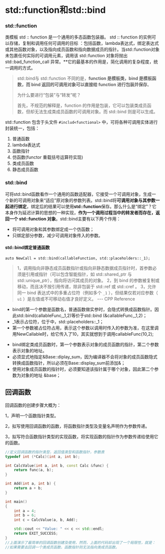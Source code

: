 # std::function和std::bind

### std::function

类模板 std :: function 是一个通用的多态函数包装器。 std :: function 的实例可以存储，复制和调用任何可调用的目标 ：包括函数，lambda表达式，绑定表达式或其他函数对象，以及指向成员函数和指向数据成员的指针。当std::function对象未包裹任何实际的可调用元素，调用该 std::function 对象将抛出std::bad_function_call 异常。**它的最基本的作用是，简化调用的复杂程度，统一调用的方式。

> std::bind与 std::function 不同的是，**function 是模板类，bind 是模板函数，而 bind 返回的可调用对象可以直接给 function 进行包装并保存**。
>
> 为什么要进行“包装”与“转发”呢？
>
> 首先，不规范的解释是，function 的作用是包装，它可以包装类成员函数，但却无法生成类成员函数的可调用对象。而 std::bind 则是可以生成。

std::function 包含于头文件 `#includ<functional>` 中，可将各种可调用实体进行封装统一，包括：

1. 普通函数
2. lambda表达式
3. 函数指针
4. 仿函数(functor 重载括号运算符实现)
5. 类成员函数
6. 静态成员函数



### std::bind

可将std::bind函数看作一个通用的函数适配器，它接受一个可调用对象，生成一个新的可调用对象来“适应”原对象的参数列表。std::bind将**可调用对象与其参数一起进行绑定**，绑定后的结果可以使用**std::function**保存。那么什么是“绑定”？它本身作为延迟计算的思想的一种实现，**作为一个调用过程当中的转发者而存在，返回一个 std::function 对象**。std::bind主要有以下两个作用：

- 将可调用对象和其参数绑定成一个仿函数；
- 只绑定部分参数，减少可调用对象传入的参数。

####  std::bind绑定普通函数

```cp
auto NewCall = std::bind(callableFunction, std::placeholders::_1);
```

> 1，调用指向非静态成员函数指针或指向非静态数据成员指针时，首参数必须是引用或指针（可以包含智能指针，如 std::shared_ptr 与 std::unique_ptr），指向将访问其成员的对象。
> 2，到 bind 的参数被复制或移动，而且决不按引用传递，除非包装于 std::ref 或 std::cref 。
> 3，允许同一 bind 表达式中的多重占位符（例如多个 `_1` ），但结果仅若对应参数（ `u1` ）是左值或不可移动右值才良好定义。
>  --- CPP Reference

- bind的第一个参数是函数名，普通函数做实参时，会隐式转换成函数指针。因此std::bind(callableFunc,_1,2)等价于std::bind (&callableFunc,_1,2)；
- _1表示占位符，位于<functional>中，std::placeholders::_1；
- 第一个参数被占位符占用，表示这个参数以调用时传入的参数为准，在这里调用NewCallable时，给它传入了10，其实就想到于调用callableFunc(10,2);

* bind绑定类成员函数时，第一个参数表示对象的成员函数的指针，第二个参数表示对象的地址。
* 必须显式地指定&Base::diplay_sum，因为编译器不会将对象的成员函数隐式转换成函数指针，所以必须在Base::display_sum前添加&；
* 使用对象成员函数的指针时，必须要知道该指针属于哪个对象，因此第二个参数为对象的地址 &base；



## 回调函数

回调函数的创建步骤大概为：

1，声明一个函数指针类型。

2，拟写使用回调函数的函数，将函数指针类型及变量名声明作为参数传递。

3，拟写符合函数指针类型的实现函数，将实现函数的指针作为参数传递给使用它的函数。

```cpp
//定义回调函数的指针类型，返回值类型和函数指针，参数表
typedef int (*Calc)(int a, int b);

int CalcValue(int a, int b, const Calc &func) {
    return func(a, b);
}

int Add(int a, int b) {
    return a + b;
}

int main()
{
    int a = 4;
    int b = 6;
    int c = CalcValue(a, b, Add);

    std::cout << "Value: " << c << std::endl;
    return EXIT_SUCCESS;
}
//上面演示了最简单的回调函数创建及使用，然而，上面的代码却出现了一个局限性，就是：
//如果需要去回调一个类成员函数，函数指针则无法指向类成员函数。
```

